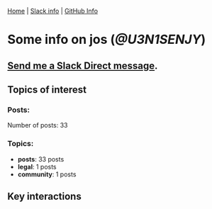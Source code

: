 [Home](https://kelu124.github.io/echommunity/) | [Slack info](https://kelu124.github.io/echommunity/) | [GitHub Info](https://kelu124.github.io/echommunity/github.html)

# Some info on __jos__ (_@U3N1SENJY_)


## [Send me a Slack Direct message](https://echopen.slack.com/messages/@jos/).

## Topics of interest

### Posts: 

Number of posts: 33

### Topics:

* __posts__: 33 posts
* __legal__: 1 posts
* __community__: 1 posts

## Key interactions 


